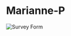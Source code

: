 # Marianne-P
![Survey Form](https://user-images.githubusercontent.com/120411511/217315263-b3346526-d1c1-475f-87b6-c03dad3b5a93.png)
